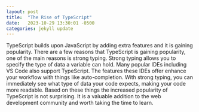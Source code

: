 ```yaml
---
layout: post
title:  "The Rise of TypeScript"
date:   2023-10-29 13:30:01 -0500
categories: jekyll update
---
```

TypeScript builds upon JavaScript by adding extra features and it is gaining popularity. There are a few reasons that TypeScript is gaining popularity, one of the main reasons is strong typing. Strong typing allows you to specify the type of data a variable can hold. Many popular IDEs including VS Code also support TypeScript. The features these IDEs offer enhance your workflow with things like auto-completion. With strong typing, you can immediately see what type of data your code expects, making your code more readable. Based on these things the increased popularity of TypeScript is not surprising. It is a valuable addition to the web development community and worth taking the time to learn.
